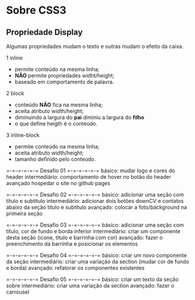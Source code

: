# Sobre CSS3

## Propriedade Display

Algumas propriedades mudam o texto e outras mudam o efeito da caixa.

1 inline
  - permite conteúdo na mesma linha;
  - **NÃO** permite propriedades widht/height;
  - baseado em comportamento de palavra.

2 block
  - conteúdo **NÃO** fica na mesma linha;
  - aceita atributo width/height;
  - diminuindo a largura do **pai** diminiu a largura do **filho**
  - o que define heigth é o conteúdo.

3 inline-block
  - permite conteúdo na mesma linha;
  - aceita atributo width/height;
  - tamanho definido pelo conteúdo.

=-=-=-=-=-= Desafio 01 =-=-=-=-=-=
básico:
  mudar logo e cores do header
intermediário:
  comportamento de hover no botão do header
avançado
  hospedar o site no github pages

=-=-=-=-=-= Desafio 02 =-=-=-=-=-=
básico:
  adicionar uma seção com título e subtítulo
intermediário:
  adicionar dois botôes downCV e contatos abaixo da seção título e subtítulo
avançado:
  colocar a foto/background na primeira seção

=-=-=-=-=-= Desafio 03 =-=-=-=-=-=
básico:
  adicionar uma seção com título, cor de fundo e borda inferior
intermediário:
  criar um componente desta seção (icone, título e barrinha com cor)
avançado:
  fazer o preenchimento da barrinha e posicionar os elementos

=-=-=-=-=-= Desafio 04 =-=-=-=-=-=
básico:
  criar um novo componente da seção
intermediário:
  criar uma variação da section (mudar cor de fundo e borda)
avançado:
  refatorar os componentes existentes

=-=-=-=-=-= Desafio 05 =-=-=-=-=-=
básico:
  criar um texto da seção sobre
intermediário:
  criar uma variação da section
avançado:
  fazer o carrousel